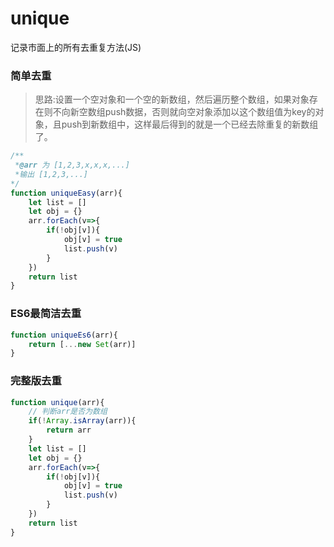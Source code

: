 # unique
记录市面上的所有去重复方法(JS)

### 简单去重
>思路:设置一个空对象和一个空的新数组，然后遍历整个数组，如果对象存在则不向新空数组push数据，否则就向空对象添加以这个数组值为key的对象，且push到新数组中，这样最后得到的就是一个已经去除重复的新数组了。

```js
/**
 *@arr 为 [1,2,3,x,x,x,...]
 *输出 [1,2,3,...]
*/
function uniqueEasy(arr){
    let list = []
    let obj = {}
    arr.forEach(v=>{
        if(!obj[v]){
            obj[v] = true
            list.push(v)
        }
    })
    return list
}
```

### ES6最简洁去重
```js
function uniqueEs6(arr){
    return [...new Set(arr)]
}
```

### 完整版去重
```js
function unique(arr){
    // 判断arr是否为数组
    if(!Array.isArray(arr)){
        return arr
    }
    let list = []
    let obj = {}
    arr.forEach(v=>{
        if(!obj[v]){
            obj[v] = true
            list.push(v)
        }
    })
    return list
}
